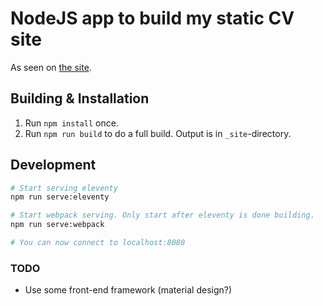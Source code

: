 # NodeJS app to build my static CV site

As seen on [the site](https://cv.mehis.dev/).

## Building & Installation
1. Run `npm install` once.
2. Run `npm run build` to do a full build. Output is in `_site`-directory.

## Development

```bash
# Start serving eleventy
npm run serve:eleventy

# Start webpack serving. Only start after eleventy is done building.
npm run serve:webpack

# You can now connect to localhost:8080
```

### TODO

- Use some front-end framework (material design?)
